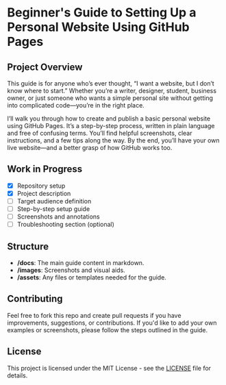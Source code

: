 # Beginner's Guide to Setting Up a Personal Website Using GitHub Pages

## Project Overview

This guide is for anyone who’s ever thought, “I want a website, but I don’t know where to start.” Whether you’re a writer, designer, student, business owner, or just someone who wants a simple personal site without getting into complicated code—you’re in the right place.

I’ll walk you through how to create and publish a basic personal website using GitHub Pages. It’s a step-by-step process, written in plain language and free of confusing terms. You’ll find helpful screenshots, clear instructions, and a few tips along the way. By the end, you’ll have your own live website—and a better grasp of how GitHub works too.

## Work in Progress

- [x] Repository setup
- [x] Project description
- [ ] Target audience definition
- [ ] Step-by-step setup guide
- [ ] Screenshots and annotations
- [ ] Troubleshooting section (optional)

## Structure

- **/docs**: The main guide content in markdown.
- **/images**: Screenshots and visual aids.
- **/assets**: Any files or templates needed for the guide.

## Contributing

Feel free to fork this repo and create pull requests if you have improvements, suggestions, or contributions. If you'd like to add your own examples or screenshots, please follow the steps outlined in the guide.

## License

This project is licensed under the MIT License - see the [LICENSE](LICENSE) file for details.
